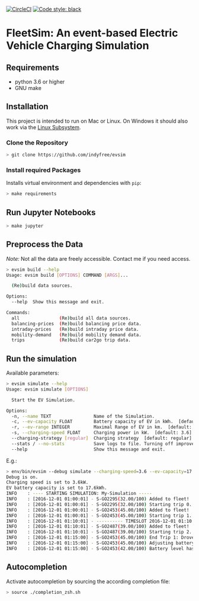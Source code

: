 [![CircleCI](https://circleci.com/gh/indyfree/evsim.svg?style=svg)](https://circleci.com/gh/indyfree/evsim) [![Code style: black](https://img.shields.io/badge/code%20style-black-000000.svg)](https://github.com/ambv/black)
# FleetSim: An event-based Electric Vehicle Charging Simulation
## Requirements
- python 3.6 or higher
- GNU make

## Installation

This project is intended to run on Mac or Linux.
On Windows it should also work via the [Linux Subsystem](https://docs.microsoft.com/en-us/windows/wsl/install-win10).

### Clone the Repository

```bash
> git clone https://github.com/indyfree/evsim
```

### Install required Packages
Installs virtual environment and dependencies with `pip`:

```bash
> make requirements
```

## Run Jupyter Notebooks

``` bash
> make jupyter
```

## Preprocess the Data
*Note:* Not all the data are freely accessible. Contact me if you need access.

```bash
> evsim build --help
Usage: evsim build [OPTIONS] COMMAND [ARGS]...

  (Re)build data sources.

Options:
  --help  Show this message and exit.

Commands:
  all               (Re)build all data sources.
  balancing-prices  (Re)build balancing price data.
  intraday-prices   (Re)build intraday price data.
  mobility-demand   (Re)build mobility demand data.
  trips             (Re)build car2go trip data.
```


## Run the simulation
Available parameters:

```bash
> evsim simulate --help
Usage: evsim simulate [OPTIONS]

  Start the EV Simulation.

Options:
  -n, --name TEXT                Name of the Simulation.
  -c, --ev-capacity FLOAT        Battery capacity of EV in kWh.  [default: 17.6]
  -r, --ev-range INTEGER         Maximal Range of EV in km.  [default: 160]
  -s, --charging-speed FLOAT     Charging power in kW.  [default: 3.6]
  --charging-strategy [regular]  Charging strategy  [default: regular]
  --stats / --no-stats           Save logs to file. Turning off improves speed.
  --help                         Show this message and exit.
```

E.g.:

``` sh
> env/bin/evsim --debug simulate --charging-speed=3.6 --ev-capacity=17.6 --name=My-Simulation --charging-strategy=regular
Debug is on.
Charging speed is set to 3.6kW.
EV battery capacity is set to 17.6kWh.
INFO    : ---- STARTING SIMULATION: My-Simulation -----
INFO    : [2016-12-01 01:00:01] - S-GO2295(32.00/100) Added to fleet!
INFO    : [2016-12-01 01:00:01] - S-GO2295(32.00/100) Starting trip 0.
INFO    : [2016-12-01 01:00:01] - S-GO2453(45.00/100) Added to fleet!
INFO    : [2016-12-01 01:00:01] - S-GO2453(45.00/100) Starting trip 1.
INFO    : [2016-12-01 01:10:01] - ---------- TIMESLOT 2016-12-01 01:10:01 ----------
INFO    : [2016-12-01 01:10:01] - S-GO2487(39.00/100) Added to fleet!
INFO    : [2016-12-01 01:10:01] - S-GO2487(39.00/100) Starting trip 2.
INFO    : [2016-12-01 01:15:00] - S-GO2453(45.00/100) End Trip 1: Drove for 15.00 minutes and consumed 3% charge.
INFO    : [2016-12-01 01:15:00] - S-GO2453(45.00/100) Adjusting battery level...
INFO    : [2016-12-01 01:15:00] - S-GO2453(42.00/100) Battery level has been decreased by 3%.
```

## Autocompletion
Activate autocompletion by sourcing the according completion file:
```sh
> source ./completion_zsh.sh
```
